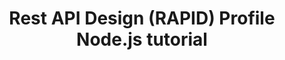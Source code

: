 ﻿---
id: tutorial-node
title: Rest API Design (RAPID) Profile Node.js tutorial
sidebar_label: Getting Started
---



 
